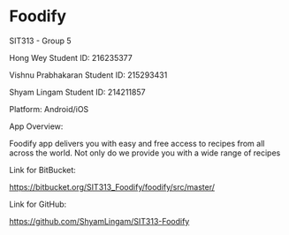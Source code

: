 # Foodify

SIT313 - Group 5

Hong Wey 
Student ID: 216235377

Vishnu Prabhakaran
Student ID: 215293431

Shyam Lingam
Student ID: 214211857

Platform: Android/iOS


App Overview:

Foodify app delivers you with easy and free access to recipes from all across the world. Not only do we provide you with a wide range of recipes 


Link for BitBucket: 

https://bitbucket.org/SIT313_Foodify/foodify/src/master/

Link for GitHub:

https://github.com/ShyamLingam/SIT313-Foodify
